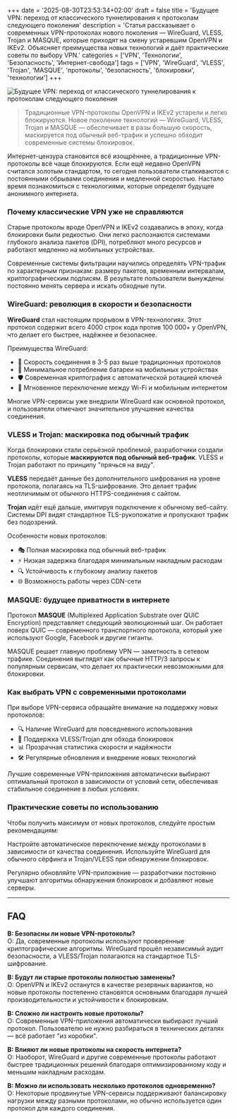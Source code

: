 +++
date = '2025-08-30T23:53:34+02:00'
draft = false
title = 'Будущее VPN: переход от классического туннелирования к протоколам следующего поколения'
description = 'Статья рассказывает о современных VPN-протоколах нового поколения — WireGuard, VLESS, Trojan и MASQUE, которые приходят на смену устаревшим OpenVPN и IKEv2. Объясняет преимущества новых технологий и даёт практические советы по выбору VPN.'
categories = ['VPN', 'Технологии', 'Безопасность', 'Интернет-свобода']
tags = ['VPN', 'WireGuard', 'VLESS', 'Trojan', 'MASQUE', 'протоколы', 'безопасность', 'блокировки', 'технологии']
+++

![Будущее VPN: переход от классического туннелирования к протоколам следующего поколения](https://imagestoring.fra1.cdn.digitaloceanspaces.com/E9A9EA88-C885-42EE-97C0-2BF67595059B.jpg)

> Традиционные VPN-протоколы OpenVPN и IKEv2 устарели и легко блокируются. Новое поколение технологий — WireGuard, VLESS, Trojan и MASQUE — обеспечивает в разы большую скорость, маскируется под обычный веб-трафик и успешно обходит современные системы блокировок.

Интернет-цензура становится всё изощрённее, а традиционные VPN-протоколы всё чаще блокируются. Если ещё недавно OpenVPN считался золотым стандартом, то сегодня пользователи сталкиваются с постоянными обрывами соединения и медленной скоростью. Настало время познакомиться с технологиями, которые определят будущее анонимного интернета.

### Почему классические VPN уже не справляются

Старые протоколы вроде OpenVPN и IKEv2 создавались в эпоху, когда блокировки были редкостью. Они легко распознаются системами глубокого анализа пакетов (DPI), потребляют много ресурсов и работают медленно на мобильных устройствах.


Современные системы фильтрации научились определять VPN-трафик по характерным признакам: размеру пакетов, временным интервалам, криптографическим подписям. В результате пользователи вынуждены постоянно менять сервера и искать обходные пути.

### WireGuard: революция в скорости и безопасности

**WireGuard** стал настоящим прорывом в VPN-технологиях. Этот протокол содержит всего 4000 строк кода против 100 000+ у OpenVPN, что делает его быстрее, надёжнее и безопаснее.

Преимущества WireGuard:
- 🚀 Скорость соединения в 3-5 раз выше традиционных протоколов
- 🔋 Минимальное потребление батареи на мобильных устройствах  
- 🛡️ Современная криптография с автоматической ротацией ключей
- 📱 Мгновенное переключение между Wi-Fi и мобильным интернетом

Многие VPN-сервисы уже внедрили WireGuard как основной протокол, и пользователи отмечают значительное улучшение качества соединения.

### VLESS и Trojan: маскировка под обычный трафик

Когда блокировки стали серьёзной проблемой, разработчики создали протоколы, которые **маскируются под обычный веб-трафик**. VLESS и Trojan работают по принципу "прячься на виду".

**VLESS** передаёт данные без дополнительного шифрования на уровне протокола, полагаясь на TLS-шифрование. Это делает трафик неотличимым от обычного HTTPS-соединения с сайтом.


**Trojan** идёт ещё дальше, имитируя подключение к обычному веб-сайту. Системы DPI видят стандартное TLS-рукопожатие и пропускают трафик без подозрений.

Особенности новых протоколов:
- 🎭 Полная маскировка под обычный веб-трафик
- ⚡ Низкая задержка благодаря минимальным накладным расходам
- 🔍 Устойчивость к глубокому анализу пакетов
- 🌐 Возможность работы через CDN-сети

### MASQUE: будущее приватности в интернете

Протокол **MASQUE** (Multiplexed Application Substrate over QUIC Encryption) представляет следующий эволюционный шаг. Он работает поверх QUIC — современного транспортного протокола, который уже используют Google, Facebook и другие гиганты.

MASQUE решает главную проблему VPN — заметность в сетевом трафике. Соединения выглядят как обычные HTTP/3 запросы к популярным сервисам, что делает их практически невозможными для блокировки.

### Как выбрать VPN с современными протоколами

При выборе VPN-сервиса обращайте внимание на поддержку новых протоколов:

- 🔍 Наличие WireGuard для повседневного использования
- 🎯 Поддержка VLESS/Trojan для обхода блокировок
- 📊 Прозрачная статистика скорости и надёжности
- 🛠️ Регулярные обновления и внедрение новых технологий

Лучшие современные VPN-приложения автоматически выбирают оптимальный протокол в зависимости от условий сети, обеспечивая стабильное соединение в любых условиях.

### Практические советы по использованию

Чтобы получить максимум от новых протоколов, следуйте простым рекомендациям:

Настройте автоматическое переключение между протоколами в зависимости от качества соединения. Используйте WireGuard для обычного сёрфинга и Trojan/VLESS при обнаружении блокировок.


Регулярно обновляйте VPN-приложение — разработчики постоянно улучшают алгоритмы обнаружения блокировок и добавляют новые серверы.

---

## FAQ

**В: Безопасны ли новые VPN-протоколы?**  
О: Да, современные протоколы используют проверенные криптографические алгоритмы. WireGuard прошёл независимый аудит безопасности, а VLESS/Trojan полагаются на стандартное TLS-шифрование.

**В: Будут ли старые протоколы полностью заменены?**  
О: OpenVPN и IKEv2 останутся в качестве резервных вариантов, но новые протоколы постепенно становятся основными благодаря лучшей производительности и устойчивости к блокировкам.

**В: Сложно ли настроить новые протоколы?**  
О: Современные VPN-приложения автоматически выбирают лучший протокол. Пользователю не нужно разбираться в технических деталях — всё работает "из коробки".

**В: Влияют ли новые протоколы на скорость интернета?**  
О: Наоборот, WireGuard и другие современные протоколы работают быстрее традиционных решений благодаря оптимизированному коду и меньшим накладным расходам.

**В: Можно ли использовать несколько протоколов одновременно?**  
О: Некоторые продвинутые VPN-сервисы поддерживают балансировку нагрузки между разными протоколами, но обычно используется один протокол для каждого соединения.